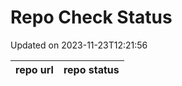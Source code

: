 # Repo Check Status

Updated on 2023-11-23T12:21:56

| repo url | repo status |
| -------- | -------- | 
